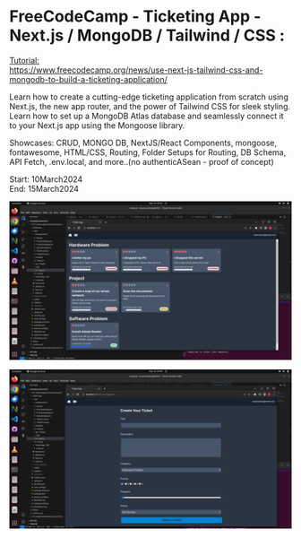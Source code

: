 # FreeCodeCamp - Ticketing App - Next.js / MongoDB / Tailwind / CSS : 
[Tutorial:</br>](https://www.youtube.com/watch?v=H0vhkoXljq0&t=64s&ab_channel=freeCodeCamp.org)
[https://www.freecodecamp.org/news/use-next-js-tailwind-css-and-mongodb-to-build-a-ticketing-application/
](https://www.freecodecamp.org/news/use-next-js-tailwind-css-and-mongodb-to-build-a-ticketing-application/)

Learn how to create a cutting-edge ticketing application from scratch using Next.js, the new app router, and the power of Tailwind CSS for sleek styling. </br>
Learn how to set up a MongoDB Atlas database and seamlessly connect it to your Next.js app using the Mongoose library. </br>

Showcases: CRUD, MONGO DB, NextJS/React Components, mongoose, fontawesome, HTML/CSS, Routing, Folder Setups for Routing, DB Schema, API Fetch, .env.local, and more..(no authenticASean - proof of concept)

Start: 10March2024</br>
End: 15March2024</br>

![Home Page](https://github.com/evilusean/CourseraGoogleFCC/blob/main/FCC-TicketingApp-NextJS-MongoDB-Talwind-CSS/Screenshot%20from%202024-03-16%2007-45-07.png?raw=true)

![Create a Ticket](https://github.com/evilusean/CourseraGoogleFCC/blob/main/FCC-TicketingApp-NextJS-MongoDB-Talwind-CSS/Screenshot%20from%202024-03-16%2007-49-07.png?raw=true)
